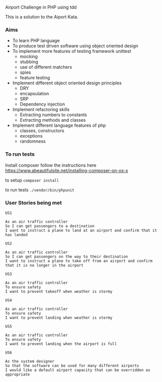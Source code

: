 Airport Challenge in PHP using tdd

This is a solution to the Aiport Kata.

### Aims
- To learn PHP language
- To produce test driven software using object oriented design
- To implement more features of testing framework unittest
  - mocking
  - stubbing
  - use of different matchers
  - spies
  - feature testing
- Implement different object oriented design principles
  - DRY
  - encapsulation
  - SRP
  - Dependency injection
- Implement refactoring skills
  - Extracting numbers to constants
  - Extracting methods and classes
- Implement different language features of php
  - classes, constructors
  - exceptions
  - randomness

### To run tests

Install composer follow the instructions here https://www.abeautifulsite.net/installing-composer-on-os-x

to setup ```composer install```

to run tests ```./vendor/bin/phpunit```

### User Stories being met
```
US1

As an air traffic controller
So I can get passengers to a destination
I want to instruct a plane to land at an airport and confirm that it has landed

US2

As an air traffic controller
So I can get passengers on the way to their destination
I want to instruct a plane to take off from an airport and confirm that it is no longer in the airport

US3

As an air traffic controller
To ensure safety
I want to prevent takeoff when weather is stormy

US4

As an air traffic controller
To ensure safety
I want to prevent landing when weather is stormy

US5

As an air traffic controller
To ensure safety
I want to prevent landing when the airport is full

US6

As the system designer
So that the software can be used for many different airports
I would like a default airport capacity that can be overridden as appropriate
```
